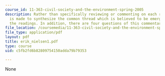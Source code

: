 ```yaml
---
course_id: 11-363-civil-society-and-the-environment-spring-2005
description: Rather than specifically reviewing or commenting on each reading an attempt
  is made to synthesize the common thread which is believed to be emerged from all
  the readings. In addition, there are four questions of this commentary for the class.
file_location: /coursemedia/11-363-civil-society-and-the-environment-spring-2005/c5fb2fd6b82809754150adda79b79353_erik_nielsen1.pdf
file_type: application/pdf
layout: pdf
title: erik_nielsen1.pdf
type: course
uid: c5fb2fd6b82809754150adda79b79353

---
```

None